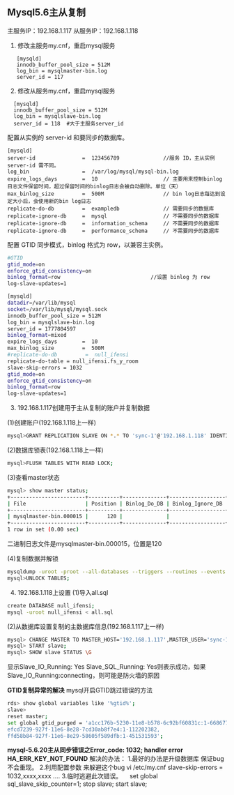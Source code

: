 Mysql5.6主从复制
---------------
主服务IP：192.168.1.117 从服务IP：192.168.1.118

1. 修改主服务my.cnf，重启mysql服务
```shell
   [mysqld]
   innodb_buffer_pool_size = 512M
   log_bin = mysqlmaster-bin.log
   server_id = 117
```

2. 修改从服务my.cnf，重启mysql服务
```shell
  [mysqld]
  innodb_buffer_pool_size = 512M
  log_bin = mysqlslave-bin.log
  server_id = 118  #大于主服务server_id
```
配置从实例的 server-id 和要同步的数据库。
```shell
[mysqld]
server-id               =  123456789              //服务 ID，主从实例 server-id 需不同。
log_bin                 =  /var/log/mysql/mysql-bin.log
expire_logs_days        =  10                     // 主要用来控制binlog日志文件保留时间，超过保留时间的binlog日志会被自动删除。单位（天）
max_binlog_size         =  500M                   // bin log日志每达到设定大小后，会使用新的bin log日志
replicate-do-db         =  exampledb              // 需要同步的数据库
replicate-ignore-db     =  mysql                  // 不需要同步的数据库
replicate-ignore-db     =  information_schema     // 不需要同步的数据库
replicate-ignore-db     =  performance_schema     // 不需要同步的数据库
```
配置 GTID 同步模式，binlog 格式为 row，以兼容主实例。
```sh
#GTID
gtid_mode=on
enforce_gtid_consistency=on
binlog_format=row                             //设置 binlog 为 row
log-slave-updates=1

[mysqld]
datadir=/var/lib/mysql
socket=/var/lib/mysql/mysql.sock
innodb_buffer_pool_size = 512M
log_bin = mysqlslave-bin.log
server_id = 1777804597
binlog_format=mixed
expire_logs_days        =  10
max_binlog_size         =  500M
#replicate-do-db         =  null_ifensi
replicate-do-table = null_ifensi.fs_y_room
slave-skip-errors = 1032
gtid_mode=on
enforce_gtid_consistency=on
binlog_format=row
log-slave-updates=1
```
3. 192.168.1.117创建用于主从复制的账户并复制数据

(1)创建账户(192.168.1.118上一样)
```sh
mysql>GRANT REPLICATION SLAVE ON *.* TO 'sync-1'@'192.168.1.118' IDENTIFIED BY '123456';
```
(2)数据库锁表(192.168.1.118上一样)
```sh
mysql>FLUSH TABLES WITH READ LOCK;
```
(3)查看master状态
```sh
mysql> show master status;
+------------------------+----------+--------------+------------------+-------------------+
| File                   | Position | Binlog_Do_DB | Binlog_Ignore_DB | Executed_Gtid_Set |
+------------------------+----------+--------------+------------------+-------------------+
| mysqlmaster-bin.000015 |      120 |              |                  |                   |
+------------------------+----------+--------------+------------------+-------------------+
1 row in set (0.00 sec)
```
   二进制日志文件是mysqlmaster-bin.000015，位置是120

(4)复制数据并解锁
```sh
mysqldump -uroot -proot --all-databases --triggers --routines --events >all.sql
mysql>UNLOCK TABLES;
```

4. 192.168.1.118上设置
(1)导入all.sql
```sh
create DATABASE null_ifensi;
mysql -uroot null_ifensi < all.sql
```
(2)从数据库设置复制的主数据库信息(192.168.1.117上一样)
```sh
mysql> CHANGE MASTER TO MASTER_HOST='192.168.1.117',MASTER_USER='sync-1',MASTER_PASSWORD='123456',MASTER_LOG_FILE='mysqlmaster-bin.000015',MASTER_LOG_POS=120;
mysql> START slave;
mysql> SHOW slave STATUS \G
```
显示Slave_IO_Running: Yes Slave_SQL_Running: Yes则表示成功，如果Slave_IO_Running:connecting，则可能是防火墙的原因


**GTID复制异常的解决**
mysql开启GTID跳过错误的方法
```sh
rds> show global variables like '%gtid%';
slave>
reset master;
set global gtid_purged = 'a1cc176b-5230-11e8-b578-6c92bf60831c:1-668677467,
efcd7239-927f-11e6-8e28-7cd30ab8f7e4:1-112202382,
ffd58b84-927f-11e6-8e29-58605f589dfb:1-451531593';
```
**mysql-5.6.20主从同步错误之Error_code: 1032; handler error HA_ERR_KEY_NOT_FOUND**
解决的办法：
1.最好的办法是升级数据库 保证bug不会重现。
2.利用配置参数 来躲避这个bug    vi /etc/my.cnf
  slave-skip-errors = 1032,xxxx,xxxx ....
3.临时逃避此次错误。
　set global sql_slave_skip_counter=1;   stop slave; start slave;

